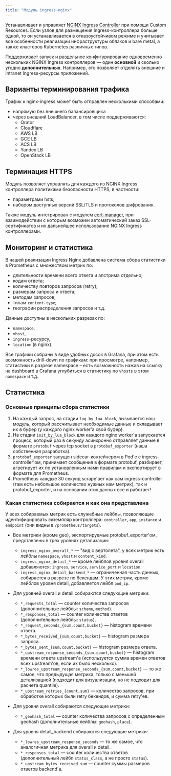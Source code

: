 ```yaml
---
title: "Модуль ingress-nginx"
---
```


Устанавливает и управляет [NGINX Ingress Controller](https://github.com/kubernetes/ingress-nginx) при помощи Custom Resources. Если узлов для размещения Ingress-контроллера больше одной, то он устанавливается в отказоустойчивом режиме и учитывает все особенности реализации инфраструктуры облаков и bare metal, а также кластеров Kubernetes различных типов.

Поддерживает запуск и раздельное конфигурирование одновременно нескольких NGINX Ingress контроллеров — один **основной** и сколько угодно **дополнительных**. Например, это позволяет отделять внешние и intranet Ingress-ресурсы приложений.

## Варианты терминирования трафика
Трафик к nginx-ingress может быть отправлен несколькими способами:
- напрямую без внешнего балансировщика
- через внешний LoadBalancer, в том числе поддерживаются:
  - Qrator
  - Cloudflare
  - AWS LB
  - GCE LB
  - ACS LB
  - Yandex LB
  - OpenStack LB

## Терминация HTTPS
Модуль позволяет управлять для каждого из NGINX Ingress контроллера политиками безопасности HTTPS, в частности:
- параметрами hsts;
- набором доступных версий SSL/TLS и протоколов шифрования.

Также модуль интегрирован с модулем [cert-manager](../../modules/101-cert-manager/), при взаимодействии с которым возможен автоматический заказ SSL-сертификатов и их дальнейшее использование NGINX Ingress контроллерами.

## Мониторинг и статистика
В нашей реализации Ingress Nginx добавлена система сбора статистики в Prometheus с множеством метрик по:
- длительности времени всего ответа и апстрима отдельно;
- кодам ответа;
- количеству повторов запросов (retry);
- размерам запроса и ответа;
- методам запросов;
- типам `content-type`;
- географии распределения запросов и т.д.

Данные доступны в нескольких разрезах по:
- `namespace`,
- `vhost`,
- `ingress`-ресурсу,
- `location` (в nginx).

Все графики собраны в виде удобных досок в Grafana, при этом есть возможность drill-down по графикам: при просмотре, например, статистики в разрезе namespace – есть возможность нажав на ссылку на dashboard в Grafana углубиться в статистику по `vhosts` в этом `namespace` и т.д.

## Статистика

### Основные принципы сбора статистики

1. На каждый запрос, на стадии `log_by_lua_block`, вызывается наш модуль, который рассчитывает необходимые данные и складывает их в буфер (у каждого nginx worker'а свой буфер).
2. На стадии `init_by_lua_block` для каждого nginx worker'а запускается процесс, который раз в секунду асинхронно отправляет данные в формате `protobuf` через tcp socket в `protobuf_exporter` (наша собственная разработка).
3. `protobuf_exporter` запущен sidecar-контейнером в Pod'е с ingress-controller'ом, принимает сообщения в формате protobuf, разбирает, агрегирует их по установленным нами правилам и экспортирует в формате для Prometheus.
4. Prometheus каждые 30 секунд scrape'ает как сам ingress-controller (там есть небольшое количество нужных нам метрик), так и protobuf_exporter, и на основании этих данных все и работает!

### Какая статистика собирается и как она представлена

У всех собираемых метрик есть служебные лейблы, позволяющие идентифицировать экземпляр контроллера: `controller`, `app`, `instance` и `endpoint` (они видны в `/prometheus/targets`).

* Все метрики (кроме geo), экспортируемые protobuf_exporter'ом, представлены в трех уровнях детализации:
  * `ingress_nginx_overall_*` — "вид с вертолета", у всех метрик есть лейблы `namespace`, `vhost` и `content_kind`.
  * `ingress_nginx_detail_*` — кроме лейблов уровня overall добавляются: `ingress`, `service`, `service_port` и `location`.
  * `ingress_nginx_detail_backend_*` — ограниченная часть данных, собирается в разрезе по бекендам. У этих метрик, кроме лейблов уровня detail, добавляется лейбл `pod_ip`.

* Для уровней overall и detail собираются следующие метрики:
  * `*_requests_total` — counter количества запросов (дополнительные лейблы: `scheme`, `method`).
  * `*_responses_total` — counter количества ответов (дополнительные лейблы: `status`).
  * `*_request_seconds_{sum,count,bucket}` — histogram времени ответа.
  * `*_bytes_received_{sum,count,bucket}` — histogram размера запроса.
  * `*_bytes_sent_{sum,count,bucket}` — histogram размера ответа.
  * `*_upstream_response_seconds_{sum,count,bucket}` — histogram времени ответа upstream'а (используется сумма времен ответов всех upstream'ов, если их было несколько).
  * `*_lowres_upstream_response_seconds_{sum,count,bucket}` — то же самое, что предыдущая метрика, только с меньшей детализацией (подходит для визуализации, но не подходит для расчета quantile).
  * `*_upstream_retries_{count,sum}` — количество запросов, при обработке которых были retry бекендов, и сумма retry'ев.

* Для уровня overall собираются следующие метрики:
  * `*_geohash_total` — counter количества запросов с определенным geohash (дополнительные лейблы: `geohash`, `place`).

* Для уровня detail_backend собираются следующие метрики:
  * `*_lowres_upstream_response_seconds` — то же самое, что аналогичная метрика для overall и detail.
  * `*_responses_total` — counter количества ответов (дополнительный лейбл `status_class`, а не просто `status`).
  * `*_upstream_bytes_received_sum` — counter суммы размеров ответов backend'а.

